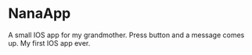 # NanaApp
A small IOS app for my grandmother. Press button and a message comes up.
My first IOS app ever.
